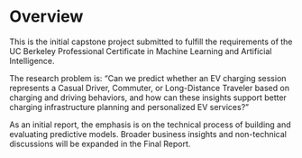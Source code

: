 # Overview

This is the initial capstone project submitted to fulfill the requirements of the UC Berkeley Professional Certificate in Machine Learning and Artificial Intelligence.

The research problem is: “Can we predict whether an EV charging session represents a Casual Driver, Commuter, or Long-Distance Traveler based on charging and driving behaviors, and how can these insights support better charging infrastructure planning and personalized EV services?”

As an initial report, the emphasis is on the technical process of building and evaluating predictive models. Broader business insights and non-technical discussions will be expanded in the Final Report.
